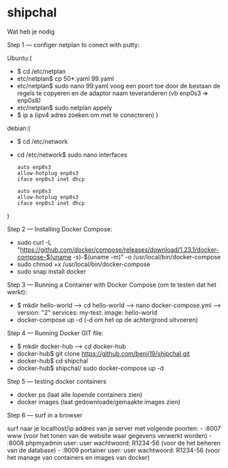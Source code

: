 # shipchal
Wat heb je nodig

Step 1 — configer netplan to conect with putty:

   Ubuntu:(
   - $ cd /etc/netplan
   - etc/netplan$ cp 50*.yaml 99.yaml
   - etc/netplan$ sudo nano 99.yaml
      voog een poort toe door de bestaan de regels te copyeren en de adaptor naam teveranderen (vb enp0s3 => enp0s8)
   - etc/netplan$ sudo netplan appely
   - $ ip a  (ipv4 adres zoeken om met te conecteren)
   )
   
   debian:(
   - $ cd /etc/network
   - cd /etc/network$ sudo nano interfaces
   
         auto enp0s3
         allow-hotplug enp0s3
         iface enp0s3 inet dhcp
        
         auto enp0s3
         allow-hotplug enp0s3
         iface enp0s3 inet dhcp
   )
         
         
Step 2 — Installing Docker Compose:

   - sudo curl -L "https://github.com/docker/compose/releases/download/1.23.1/docker-compose-$(uname -s)-$(uname -m)" -o /usr/local/bin/docker-compose
   - sudo chmod +x /usr/local/bin/docker-compose
   - sudo snap install docker 

Step 3 — Running a Container with Docker Compose (om te testen dat het werkt):

   - $ mkdir hello-world --> cd hello-world --> nano docker-compose.yml -->  version: "2"
                                                                           services:
                                                                               my-test:
                                                                                   image: hello-world
   - docker-compose up -d   (-d om het op de achtergrond uitvoeren)

Step 4 — Running Docker GIT file:

   - $ mkdir docker-hub --> cd docker-hub
   - docker-hub$ git clone https://github.com/benji19/shipchal.git
   - docker-hub$ cd shipchal
   - docker-hub$ shipchal/ sudo docker-compose up -d
   
Step 5 — testing docker containers

   - docker ps       (laat alle lopende containers zien)
   - docker images   (laat gedownloade/gemaakte images zien)
   
Step 6 — surf in a browser

   surf naar je localhost/ip addres van je server met volgende poorten:
      - :8007  www            (voor het tonen van de website waar gegevens verwerkt worden)
      - :8008  phpmyadmin  user: user  wachtwoord: R1234-56  (voor de het beheren van de database)
      - :9009  portainer   user: user  wachtwoord: R1234-56  (voor het manage van containers en images van docker)
